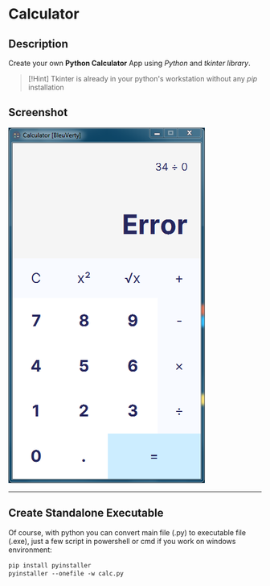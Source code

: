 # Calculator
## Description
Create your own **Python Calculator** App using *Python* and *tkinter library*.

> [!Hint] Tkinter is already in your python's workstation without any *pip* installation

## Screenshot
![Calculator Error App](calculator-error.png)

---

## Create Standalone Executable
Of course, with python you can convert main file (.py) to executable file (.exe), just a few script in powershell or cmd if you work on windows environment:

```shell
pip install pyinstaller
pyinstaller --onefile -w calc.py
```
